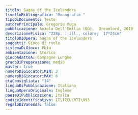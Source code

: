 ```yaml
---
titolo: Sagas of the Icelanders
livelloBibliografico: "Monografia "
tipoDiDocumento: Testo
autorePrincipale: Gregorio Vuga
pubblicazione: Anzola Dell'Emilia (BO),  Dreamlord, 2019
descrizioneFisica: "228p. : ill., colore;  17*24cm"
titoloDiOpera: Sagas of the Icelanders
soggetti: Gioco di ruolo
sistemaDiGioco: Pbta
ambientazione: Storico
giocoAdattoA: Campagne Lunghe
gradoDiPreparazione: medio
master: true
numeroDiGiocatoriMIN: 3
numeroDiGiocatoriMAX: 6
etaConsigliata: "14"
linguaDiPubblicazione: Italiano
linguaOperaOriginale: Inglese
paeseDiPubblicazione: Italia
codiceIdentificativo: IT\ICCU\RTI\993
regaloDiVanessa: false
---
```

